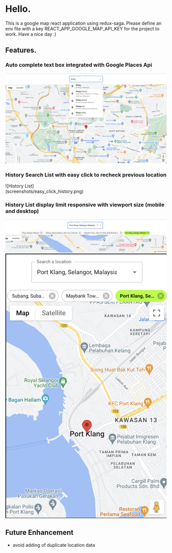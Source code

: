 # Hello. 
This is a google map react application using redux-saga.
Please define an env file with a key REACT_APP_GOOGLE_MAP_API_KEY for the project to work.
Have a nice day :)

## Features. 
### Auto complete text box integrated with Google Places Api
![Auto complete textbox](screenshots/auto_complete_mui_textbox.png)
### History Search List with easy click to recheck previous location
<div style='max-width:300px'>
    ![History List](screenshots/easy_click_history.png)
</div>

### History List display limit responsive with viewport size (mobile and desktop)
![History List Desktop](screenshots/search_history_desktop.png)
![History List Mobile](screenshots/search_history_mobile.png)

## Future Enhancement
- avoid adding of duplicate location data